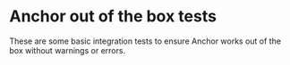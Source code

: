 # Anchor out of the box tests

These are some basic integration tests to ensure Anchor works out of the box without warnings or errors.
